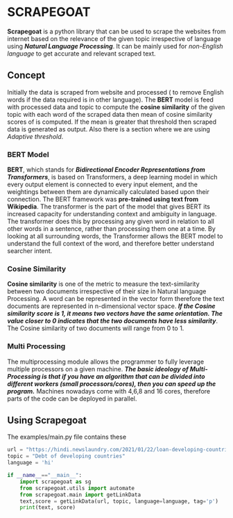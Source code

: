 <h1>SCRAPEGOAT</h1>


**Scrapegoat** is a python library that can be used to scrape the websites from internet based on the relevance of the given topic irrespective of language using ***Natural Language Processing***. It can be mainly used for *non-English language* to get accurate and relevant scraped text.

## Concept
Initially the data is scraped from website  and  processed ( to remove English words if the data required is in other language). The **BERT** model is feed with processed data and topic  to compute the **cosine similarity** of the given topic with each word of the scraped data then mean of cosine similarity scores of is computed. If the mean is greater that threshold then scraped data is generated as output. Also there is a section where we are using *Adaptive threshold*.


### BERT Model
**BERT**, which stands for ***Bidirectional Encoder Representations from Transformers***, is based on Transformers, a deep learning model in which every output element is connected to every input element, and the weightings between them are dynamically calculated based upon their connection. The BERT framework was **pre-trained using text from Wikipedia**. The transformer is the part of the model that gives BERT its increased capacity for understanding context and ambiguity in language. The transformer does this by processing any given word in relation to all other words in a sentence, rather than processing them one at a time. By looking at all surrounding words, the Transformer allows the BERT model to understand the full context of the word, and therefore better understand searcher intent.


### Cosine Similarity
**Cosine similarity** is one of the metric to measure the text-similarity between two documents irrespective of their size in Natural language Processing. A word can be represented in the vector form therefore the text documents are represented in n-dimensional vector space. ***If the Cosine similarity score is 1, it means two vectors have the same orientation. The value closer to 0 indicates that the two documents have less similarity***. The Cosine similarity of two documents will range from 0 to 1.

### Multi Processing
The multiprocessing module allows the programmer to fully leverage multiple processors on a given machine. ***The basic ideology of Multi-Processing is that if you have an algorithm that can be divided into different workers (small processors/cores), then you can speed up the program.*** Machines nowadays come with 4,6,8 and 16 cores, therefore parts of the code can be deployed in parallel.

## Using Scrapegoat
The examples/main.py file contains these
```python
url = "https://hindi.newslaundry.com/2021/01/22/loan-developing-countries-and-epidemics#:~:text=120%20%E0%A4%A8%E0%A4%BF%E0%A4%AE%E0%A5%8D%E0%A4%A8%20%E0%A4%94%E0%A4%B0%20%E0%A4%AE%E0%A4%A7%E0%A5%8D%E0%A4%AF%E0%A4%AE%20%E0%A4%86%E0%A4%AF,8.1%20%E0%A4%85%E0%A4%B0%E0%A4%AC%20%E0%A4%A1%E0%A5%89%E0%A4%B2%E0%A4%B0%20%E0%A4%B9%E0%A5%8B%20%E0%A4%97%E0%A4%AF%E0%A4%BE."
topic = "Debt of developing countries"
language = 'hi'

if __name__=="__main__":
    import scrapegoat as sg 
    from scrapegoat.utils import automate
    from scrapegoat.main import getLinkData
    text,score = getLinkData(url, topic, language=language, tag='p')
    print(text, score)

```

